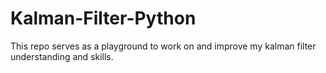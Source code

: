 # Kalman-Filter-Python
This repo serves as a playground to work on and improve my kalman filter understanding and skills.
